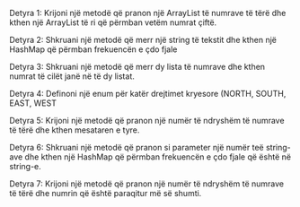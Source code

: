 Detyra 1:
Krijoni një metodë që pranon një ArrayList të numrave të tërë dhe kthen 
një ArrayList të ri që përmban vetëm numrat çiftë.

Detyra 2:
Shkruani një metodë që merr një string të tekstit dhe kthen një HashMap 
që përmban frekuencën e çdo fjale

Detyra 3:
Shkruani një metodë që merr dy lista të numrave dhe kthen numrat të cilët 
janë në të dy listat.

Detyra 4:
Definoni një enum për katër drejtimet kryesore (NORTH, SOUTH, EAST, WEST

Detyra 5:
Krijoni një metodë që pranon një numër të ndryshëm të numrave të tërë 
dhe kthen mesataren e tyre.

Detyra 6:
Shkruani një metodë që pranon si parameter një numër teë string-ave 
dhe kthen një HashMap që përmban frekuencën e çdo fjale që është në string-e.

Detyra 7:
Krijoni një metodë që pranon një numër të ndryshëm të numrave të tërë
dhe numrin që është paraqitur më së shumti.